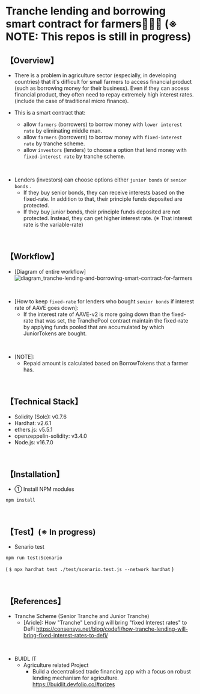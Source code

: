 # Tranche lending and borrowing smart contract for farmers👩‍🌾🌽  (※ NOTE: This repos is still in progress)
## 【Overview】
- There is a problem in agriculture sector (especially, in developing countries) that it's difficult for small farmers to access financial product (such as borrowing money for their business). Even if they can access financial product, they often need to repay extremely high interest rates. (include the case of traditional micro finance). 

- This is a smart contract that: 
  - allow `farmers` (borrowers) to borrow money with `lower interest rate` by eliminating middle man.
  - allow `farmers` (borrowers) to borrow money with `fixed-interest rate` by tranche scheme.
  - allow `investors` (lenders) to choose a option that lend money with `fixed-interest rate` by tranche scheme.

<br>

- Lenders (investors) can choose options either `junior bonds` or `senior bonds` .
  - If they buy senior bonds, they can receive interests based on the fixed-rate. In addition to that, their principle funds deposited are protected. 
  - If they buy junior bonds, their principle funds deposited are not protected. Instead, they can get higher interest rate. (※ That interest rate is the variable-rate)

<br>

## 【Workflow】
- [Diagram of entire workflow]
  ![diagram_tranche-lending-and-borrowing-smart-contract-for-farmers](https://user-images.githubusercontent.com/19357502/146214707-7c929853-81d1-41a6-8548-bdb931918b51.jpeg)

<br>

- [How to keep `fixed-rate` for lenders who bought `senior bonds` if interest rate of AAVE goes down]: 
  - If the interest rate of AAVE-v2 is more going down than the fixed-rate that was set, the TranchePool contract maintain the fixed-rate by applying funds pooled that are accumulated by which JuniorTokens are bought.

<br>

- [NOTE]: 
  - Repaid amount is calculated based on BorrowTokens that a farmer has.

<br>

## 【Technical Stack】
- Solidity (Solc): v0.7.6
- Hardhat: v2.6.1
- ethers.js: v5.5.1
- openzeppelin-solidity: v3.4.0
- Node.js: v16.7.0

<br>

## 【Installation】
- ① Install NPM modules
```
npm install
```

<br>

## 【Test】(※ In progress)
- Senario test
```
npm run test:Scenario
```
( `$ npx hardhat test ./test/scenario.test.js --network hardhat` )

<br>

## 【References】
- Tranche Scheme (Senior Tranche and Junior Tranche)
  - [Aricle]: How "Tranche" Lending will bring "fixed Interest rates" to DeFi 
    https://consensys.net/blog/codefi/how-tranche-lending-will-bring-fixed-interest-rates-to-defi/

<br>

- BUIDL IT
  - Agriculture related Project
    - Build a decentralised trade financing app with a focus on robust lending mechanism for agriculture.  
      https://buidlit.devfolio.co/#prizes
